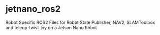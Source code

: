 # jetnano_ros2
Robot Specific ROS2 Files for Robot State Publisher, NAV2, SLAMToolbox and teleop-twist-joy on a Jetson Nano Robot
